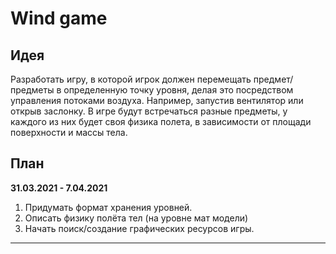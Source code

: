 # Wind game
## Идея

Разработать игру, в которой игрок должен перемещать предмет/предметы в определенную точку уровня, делая это посредством управления потоками воздуха. Например, запустив вентилятор или открыв заслонку. В игре будут встречаться разные предметы, у каждого из них будет своя физика полета, в зависимости от площади поверхности и массы тела.

## План
**31.03.2021 - 7.04.2021**
1. Придумать формат хранения уровней.
2. Описать физику полёта тел (на уровне мат модели)
3. Начать поиск/создание графических ресурсов игры.
----

